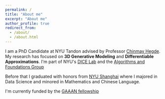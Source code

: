 ```yaml
---
permalink: /
title: "About me"
excerpt: "About me"
author_profile: true
redirect_from: 
  - /about/
  - /about.html
---
```


I am a PhD Candidate at NYU Tandon advised by Professor [Chinmay Hegde](https://chinmayhegde.github.io/lab/). My research has focused on **3D Generative Modeling** and **Differentiable Approximations**. I'm part of NYU's [DICE Lab](https://chinmayhegde.github.io/lab/) and the [Algorithms and Foundations Group](https://csefoundations.engineering.nyu.edu/)

Before that I graduated with honors from [NYU Shanghai](https://shanghai.nyu.edu/) where I majored in Data Science and minored in Mathematics and Chinese Language. 

I'm currently funded by the [GAAAN fellowship](https://www2.ed.gov/programs/gaann/index.html)